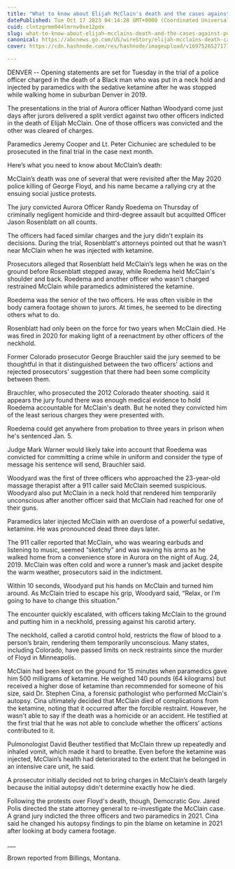 ```yaml
---
title: "What to know about Elijah McClain's death and the cases against police and paramedics"
datePublished: Tue Oct 17 2023 04:14:28 GMT+0000 (Coordinated Universal Time)
cuid: clntzgrmm044lmrnv0xe12pdx
slug: what-to-know-about-elijah-mcclains-death-and-the-cases-against-police-and-paramedics-1
canonical: https://abcnews.go.com/US/wireStory/elijah-mcclains-death-cases-police-paramedics-104030228
cover: https://cdn.hashnode.com/res/hashnode/imageupload/v1697526527171/ab4d4c7f-df06-4c40-9b8c-3cd098be1911.jpeg

---
```


DENVER -- Opening statements are set for Tuesday in the trial of a police officer charged in the death of a Black man who was put in a neck hold and injected by paramedics with the sedative ketamine after he was stopped while walking home in suburban Denver in 2019.

The presentations in the trial of Aurora officer Nathan Woodyard come just days after jurors delivered a split verdict against two other officers indicted in the death of Elijah McClain. One of those officers was convicted and the other was cleared of charges.

Paramedics Jeremy Cooper and Lt. Peter Cichuniec are scheduled to be prosecuted in the final trial in the case next month.

Here’s what you need to know about McClain’s death:

McClain’s death was one of several that were revisited after the May 2020 police killing of George Floyd, and his name became a rallying cry at the ensuing social justice protests.

The jury convicted Aurora Officer Randy Roedema on Thursday of criminally negligent homicide and third-degree assault but acquitted Officer Jason Rosenblatt on all counts.

The officers had faced similar charges and the jury didn't explain its decisions. During the trial, Rosenblatt's attorneys pointed out that he wasn't near McClain when he was injected with ketamine.

Prosecutors alleged that Rosenblatt held McClain’s legs when he was on the ground before Rosenblatt stepped away, while Roedema held McClain's shoulder and back. Roedema and another officer who wasn't charged restrained McClain while paramedics administered the ketamine.

Roedema was the senior of the two officers. He was often visible in the body camera footage shown to jurors. At times, he seemed to be directing others what to do.

Rosenblatt had only been on the force for two years when McClain died. He was fired in 2020 for making light of a reenactment by other officers of the neckhold.

Former Colorado prosecutor George Brauchler said the jury seemed to be thoughtful in that it distinguished between the two officers' actions and rejected prosecutors' suggestion that there had been some complicity between them.

Brauchler, who prosecuted the 2012 Colorado theater shooting. said it appears the jury found there was enough medical evidence to hold Roedema accountable for McClain's death. But he noted they convicted him of the least serious charges they were presented with.

Roedema could get anywhere from probation to three years in prison when he's sentenced Jan. 5.

Judge Mark Warner would likely take into account that Roedema was convicted for committing a crime while in uniform and consider the type of message his sentence will send, Brauchler said.

Woodyard was the first of three officers who approached the 23-year-old massage therapist after a 911 caller said McClain seemed suspicious. Woodyard also put McClain in a neck hold that rendered him temporarily unconscious after another officer said that McClain had reached for one of their guns.

Paramedics later injected McClain with an overdose of a powerful sedative, ketamine. He was pronounced dead three days later.

The 911 caller reported that McClain, who was wearing earbuds and listening to music, seemed “sketchy” and was waving his arms as he walked home from a convenience store in Aurora on the night of Aug. 24, 2019. McClain was often cold and wore a runner’s mask and jacket despite the warm weather, prosecutors said in the indictment.

Within 10 seconds, Woodyard put his hands on McClain and turned him around. As McClain tried to escape his grip, Woodyard said, “Relax, or I’m going to have to change this situation.”

The encounter quickly escalated, with officers taking McClain to the ground and putting him in a neckhold, pressing against his carotid artery.

The neckhold, called a carotid control hold, restricts the flow of blood to a person’s brain, rendering them temporarily unconscious. Many states, including Colorado, have passed limits on neck restraints since the murder of Floyd in Minneapolis.

McClain had been kept on the ground for 15 minutes when paramedics gave him 500 milligrams of ketamine. He weighed 140 pounds (64 kilograms) but received a higher dose of ketamine than recommended for someone of his size, said Dr. Stephen Cina, a forensic pathologist who performed McClain's autopsy. Cina ultimately decided that McClain died of complications from the ketamine, noting that it occurred after the forcible restraint. However, he wasn't able to say if the death was a homicide or an accident. He testified at the first trial that he was not able to conclude whether the officers’ actions contributed to it.

Pulmonologist David Beuther testified that McClain threw up repeatedly and inhaled vomit, which made it hard to breathe. Even before the ketamine was injected, McClain’s health had deteriorated to the extent that he belonged in an intensive care unit, he said.

A prosecutor initially decided not to bring charges in McClain’s death largely because the initial autopsy didn't determine exactly how he died.

Following the protests over Floyd's death, though, Democratic Gov. Jared Polis directed the state attorney general to re-investigate the McClain case. A grand jury indicted the three officers and two paramedics in 2021. Cina said he changed his autopsy findings to pin the blame on ketamine in 2021 after looking at body camera footage.

\_\_\_

Brown reported from Billings, Montana.